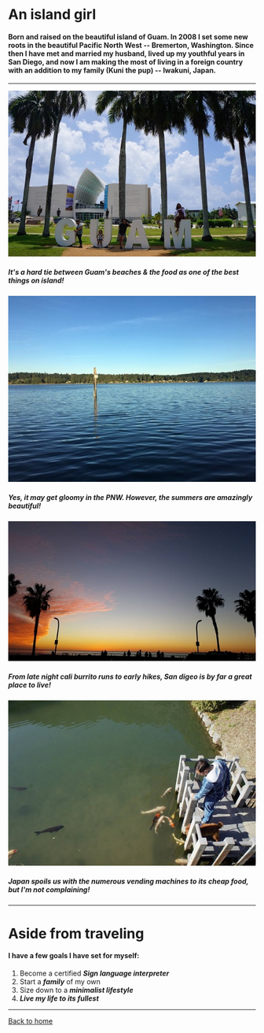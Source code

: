 # An island girl 

#### Born and raised on the beautiful island of Guam.  In 2008 I set some new roots in the beautiful Pacific North West -- Bremerton, Washington.  Since then I have met and married my husband, lived up my youthful years in San Diego, and now I am making the most of living in a foreign country with an addition to my family (Kuni the pup) -- Iwakuni, Japan.

---

![GUAM](GUAM.jpg)

##### It's a hard tie between Guam's beaches & the food as one of the best things on island!

![BREMERTON](Bremerton.jpg)

##### Yes, it may get gloomy in the PNW. However, the summers are amazingly beautiful!

![SANDIEGO](SD.jpg)

##### From late night cali burrito runs to early hikes, San digeo is by far a great place to live!

![IWAKUNI](IWK.jpg)

##### Japan spoils us with the numerous vending machines to its cheap food, but I'm not complaining!

---

# Aside from traveling

#### I have a few goals I have set for myself:
1. Become a certified ***Sign language interpreter***
2. Start a ***family*** of my own
3. Size down to a ***minimalist lifestyle***
4. ***Live my life to its fullest***

---


[Back to home](index)
